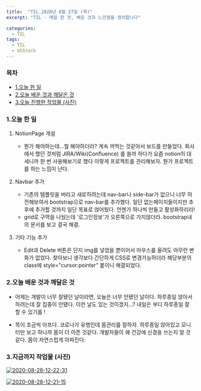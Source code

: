 ```yaml
---
title:  "TIL_2020년 8월 27일 (목)"
excerpt: "TIL - 매일 한 것, 배운 것과 느낀점을 정리합니다"

categories:
  - TIL
tags:
  - TIL
  - USStock
---
```



<h3>목차</h3>

- [1.오늘 한 일](#1오늘-한-일)
- [2.오늘 배운 것과 깨달은 것](#2오늘-배운-것과-깨달은-것)
- [3.오늘 진행한 작업물 (사진)](#3오늘-진행한-작업물-사진)
  

### 1.오늘 한 일

1. NotionPage 개설
    - 뭔가 해야하는데...뭘 해야하더라? 계속 까먹는 것같아서 보드를 만들었다.
    회사에서 했던 것처럼 JIRA/Wiki(Confluence) 를 쓸까 하다가 요즘 notion이 대세니까 한 번 사용해보기로 했다
    이렇게 프로젝트를 관리해보자. 뭔가 프로젝트를 하는 느낌이 난다.

2. Navbar 추가    
    - 기존의 템플릿을 버리고 새로하려는데 nav-bar나 side-bar가 없으니 너무 허전해보여서 bootstrap으로 nav-bar를 추가했다.
    일단 없는페이지들이지만 추후에 추가할 것까지 일단 목표로 얹어뒀다. 언젠가 하나씩 만들고 활성화하리라!
    - grid로 구역을 나눴는데 '로그인정보'가 오른쪽으로 가지않더라. bootstrap내의 문서를 보고 결국 해결.

3. 기타 기능 추가

    - Edit과 Delete 버튼은 단지 img를 넣었을 뿐이어서 마우스를 올려도 아무런 변화가 없었다.
    찾아보니 생각보다 간단하게 CSS로 변경가능하더라
    해당부분의 class에 style="cursor:pointer" 붙이니 해결되었다.
   
### 2.오늘 배운 것과 깨달은 것

- 어제는 개발이 너무 잘됐던 날이라면, 오늘은 너무 안됐던 날이다.
하루종일 앉아서 하려는데 잘 집중이 안됐다.
이런 날도 있는 것이겠지...? 내일은 부디 하루종일 잘 할 수 있기를 !

- 목이 조금씩 아프다. 코로나가 유행인데 몸관리를 잘하자. 하루종일 앉아있고 모니터만 보고 하니까 몸이 더 아픈 것같다.
개발자들이 왜 건강에 신경을 쓰는지 알 것같다. 몸이 자연스럽게 아파진다.

### 3.지금까지 작업물 (사진)

<a href="https://ibb.co/SP1wkSH"><img src="https://i.ibb.co/f2Kd3JZ/2020-08-28-12-22-31.png" alt="2020-08-28-12-22-31" border="0"></a>

<a href="https://ibb.co/x3Dv6P3"><img src="https://i.ibb.co/Lv8w1bv/2020-08-28-12-21-15.png" alt="2020-08-28-12-21-15" border="0"></a>

